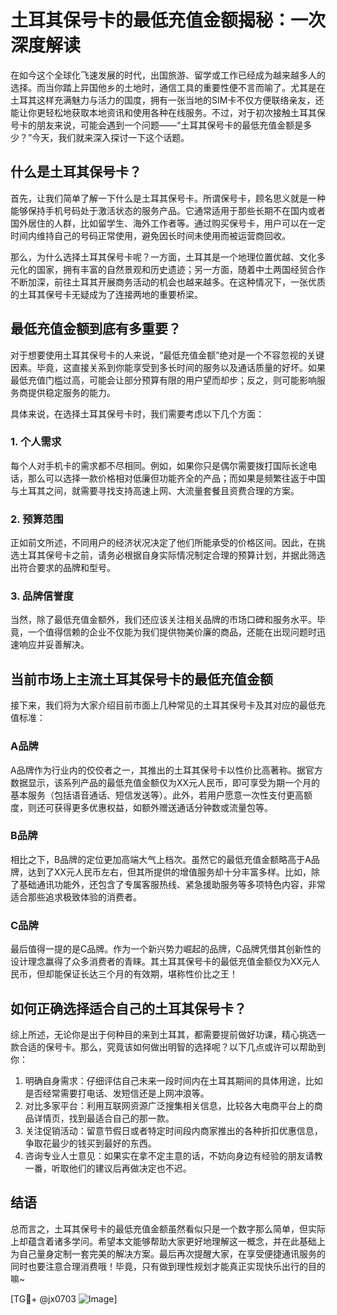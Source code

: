 # 土耳其保号卡的最低充值金额揭秘：一次深度解读

在如今这个全球化飞速发展的时代，出国旅游、留学或工作已经成为越来越多人的选择。而当你踏上异国他乡的土地时，通信工具的重要性便不言而喻了。尤其是在土耳其这样充满魅力与活力的国度，拥有一张当地的SIM卡不仅方便联络亲友，还能让你更轻松地获取本地资讯和使用各种在线服务。不过，对于初次接触土耳其保号卡的朋友来说，可能会遇到一个问题——“土耳其保号卡的最低充值金额是多少？”今天，我们就来深入探讨一下这个话题。

## 什么是土耳其保号卡？

首先，让我们简单了解一下什么是土耳其保号卡。所谓保号卡，顾名思义就是一种能够保持手机号码处于激活状态的服务产品。它通常适用于那些长期不在国内或者国外居住的人群，比如留学生、海外工作者等。通过购买保号卡，用户可以在一定时间内维持自己的号码正常使用，避免因长时间未使用而被运营商回收。

那么，为什么选择土耳其保号卡呢？一方面，土耳其是一个地理位置优越、文化多元化的国家，拥有丰富的自然景观和历史遗迹；另一方面，随着中土两国经贸合作不断加深，前往土耳其开展商务活动的机会也越来越多。在这种情况下，一张优质的土耳其保号卡无疑成为了连接两地的重要桥梁。

## 最低充值金额到底有多重要？

对于想要使用土耳其保号卡的人来说，“最低充值金额”绝对是一个不容忽视的关键因素。毕竟，这直接关系到你能享受到多长时间的服务以及通话质量的好坏。如果最低充值门槛过高，可能会让部分预算有限的用户望而却步；反之，则可能影响服务商提供稳定服务的能力。

具体来说，在选择土耳其保号卡时，我们需要考虑以下几个方面：

### 1. 个人需求
每个人对手机卡的需求都不尽相同。例如，如果你只是偶尔需要拨打国际长途电话，那么可以选择一款价格相对低廉但功能齐全的产品；而如果是频繁往返于中国与土耳其之间，就需要寻找支持高速上网、大流量套餐且资费合理的方案。

### 2. 预算范围
正如前文所述，不同用户的经济状况决定了他们所能承受的价格区间。因此，在挑选土耳其保号卡之前，请务必根据自身实际情况制定合理的预算计划，并据此筛选出符合要求的品牌和型号。

### 3. 品牌信誉度
当然，除了最低充值金额外，我们还应该关注相关品牌的市场口碑和服务水平。毕竟，一个值得信赖的企业不仅能为我们提供物美价廉的商品，还能在出现问题时迅速响应并妥善解决。

## 当前市场上主流土耳其保号卡的最低充值金额

接下来，我们将为大家介绍目前市面上几种常见的土耳其保号卡及其对应的最低充值标准：

### A品牌
A品牌作为行业内的佼佼者之一，其推出的土耳其保号卡以性价比高著称。据官方数据显示，该系列产品的最低充值金额仅为XX元人民币，即可享受为期一个月的基本服务（包括语音通话、短信发送等）。此外，若用户愿意一次性支付更高额度，则还可获得更多优惠权益，如额外赠送通话分钟数或流量包等。

### B品牌
相比之下，B品牌的定位更加高端大气上档次。虽然它的最低充值金额略高于A品牌，达到了XX元人民币左右，但其所提供的增值服务却十分丰富多样。比如，除了基础通讯功能外，还包含了专属客服热线、紧急援助服务等多项特色内容，非常适合那些追求极致体验的消费者。

### C品牌
最后值得一提的是C品牌。作为一个新兴势力崛起的品牌，C品牌凭借其创新性的设计理念赢得了众多消费者的青睐。其土耳其保号卡的最低充值金额仅为XX元人民币，但却能保证长达三个月的有效期，堪称性价比之王！

## 如何正确选择适合自己的土耳其保号卡？

综上所述，无论你是出于何种目的来到土耳其，都需要提前做好功课，精心挑选一款合适的保号卡。那么，究竟该如何做出明智的选择呢？以下几点或许可以帮助到你：

1. 明确自身需求：仔细评估自己未来一段时间内在土耳其期间的具体用途，比如是否经常需要打电话、发短信还是上网冲浪等。
2. 对比多家平台：利用互联网资源广泛搜集相关信息，比较各大电商平台上的商品详情页，找到最适合自己的那一款。
3. 关注促销活动：留意节假日或者特定时间段内商家推出的各种折扣优惠信息，争取花最少的钱买到最好的东西。
4. 咨询专业人士意见：如果实在拿不定主意的话，不妨向身边有经验的朋友请教一番，听取他们的建议后再做决定也不迟。

## 结语

总而言之，土耳其保号卡的最低充值金额虽然看似只是一个数字那么简单，但实际上却蕴含着诸多学问。希望本文能够帮助大家更好地理解这一概念，并在此基础上为自己量身定制一套完美的解决方案。最后再次提醒大家，在享受便捷通讯服务的同时也要注意合理消费哦！毕竟，只有做到理性规划才能真正实现快乐出行的目的嘛~

[TG💪+ @jx0703 ![Image](https://github.com/user-attachments/assets/dbca1d08-cadb-493c-b0ec-ad6f7a83f270)]